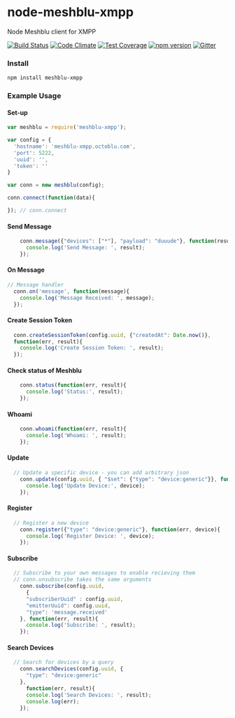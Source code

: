 # node-meshblu-xmpp
Node Meshblu client for XMPP

[![Build Status](https://travis-ci.org/octoblu/node-meshblu-xmpp.svg?branch=master)](https://travis-ci.org/octoblu/)
[![Code Climate](https://codeclimate.com/github/octoblu/node-meshblu-xmpp/badges/gpa.svg)](https://codeclimate.com/github/octoblu/)
[![Test Coverage](https://codeclimate.com/github/octoblu/node-meshblu-xmpp/badges/coverage.svg)](https://codeclimate.com/github/octoblu/)
[![npm version](https://badge.fury.io/js/meshblu-xmpp.svg)](http://badge.fury.io/js/)
[![Gitter](https://badges.gitter.im/octoblu/help.svg)](https://gitter.im/octoblu/help)

### Install
```bash
npm install meshblu-xmpp
```

### Example Usage

#### Set-up
```js
var meshblu = require('meshblu-xmpp');

var config = {
  'hostname': 'meshblu-xmpp.octoblu.com',
  'port': 5222,
  'uuid': '',
  'token': ''
}

var conn = new meshblu(config);

conn.connect(function(data){

}); // conn.connect
```

#### Send Message
```js
    conn.message({"devices": ["*"], "payload": "duuude"}, function(result){
      console.log('Send Message: ', result);
    });
```

#### On Message
```js
// Message handler
  conn.on('message', function(message){
    console.log('Message Received: ', message);
  });

```

#### Create Session Token
```js
  conn.createSessionToken(config.uuid, {"createdAt": Date.now()},
  function(err, result){
    console.log('Create Session Token: ', result);
  });
```

#### Check status of Meshblu
```js
    conn.status(function(err, result){
      console.log('Status:', result);
    });
```

#### Whoami
```js
    conn.whoami(function(err, result){
      console.log('Whoami: ', result);
    });
```

#### Update
```js
  // Update a specific device - you can add arbitrary json
    conn.update(config.uuid, { "$set": {"type": "device:generic"}}, function(err, device){
      console.log('Update Device:', device);
    });
```

#### Register
```js
  // Register a new device
    conn.register({"type": "device:generic"}, function(err, device){
      console.log('Register Device: ', device);
    });
```

#### Subscribe
```js
  // Subscribe to your own messages to enable recieving them
  // conn.unsubscribe takes the same arguments
    conn.subscribe(config.uuid,
      {
      "subscriberUuid" : config.uuid,
      "emitterUuid": config.uuid,
      "type": 'message.received'
    }, function(err, result){
      console.log('Subscribe: ', result);
    });
```

#### Search Devices
```js
  // Search for devices by a query
    conn.searchDevices(config.uuid, {
      "type": "device:generic"
    },
      function(err, result){
      console.log('Search Devices: ', result);
      console.log(err);
    });
```
